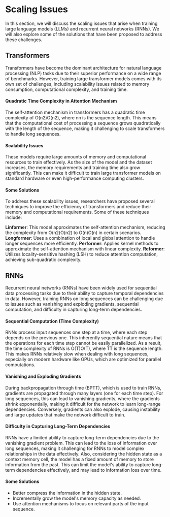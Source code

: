 # Scaling Issues

In this section, we will discuss the scaling issues that arise when training large language models (LLMs) and recurrent neural networks (RNNs). We will also explore some of the solutions that have been proposed to address these challenges.

## Transformers

Transformers have become the dominant architecture for natural language processing (NLP) tasks due to their superior performance on a wide range of benchmarks. However, training large transformer models comes with its own set of challenges, including scalability issues related to memory consumption, computational complexity, and training time.

#### Quadratic Time Complexity in Attention Mechanism

The self-attention mechanism in transformers has a quadratic time complexity of O(n2)O(n2), where nn is the sequence length. This means that the computational cost of processing a sequence grows quadratically with the length of the sequence, making it challenging to scale transformers to handle long sequences.

#### Scalability Issues

These models require large amounts of memory and computational resources to train effectively. As the size of the model and the dataset increases, the memory requirements and training time also grow significantly. This can make it difficult to train large transformer models on standard hardware or even high-performance computing clusters.

#### Some Solutions

To address these scalability issues, researchers have proposed several techniques to improve the efficiency of transformers and reduce their memory and computational requirements. Some of these techniques include:

**Linformer**: This model approximates the self-attention mechanism, reducing the complexity from O(n2)O(n2) to O(n)O(n) in certain scenarios.
**Longformer**: Uses a combination of local and global attention to handle longer sequences more efficiently.
**Performer**: Applies kernel methods to approximate the self-attention mechanism with linear complexity.
**Reformer**: Utilizes locality-sensitive hashing (LSH) to reduce attention computation, achieving sub-quadratic complexity.

## RNNs

Recurrent neural networks (RNNs) have been widely used for sequential data processing tasks due to their ability to capture temporal dependencies in data. However, training RNNs on long sequences can be challenging due to issues such as vanishing and exploding gradients, sequential computation, and difficulty in capturing long-term dependencies.

#### Sequential Computation (Time Complexity)

RNNs process input sequences one step at a time, where each step depends on the previous one. This inherently sequential nature means that the operations for each time step cannot be easily parallelized.
As a result, the time complexity of RNNs is O(T)O(T), where TT is the sequence length. This makes RNNs relatively slow when dealing with long sequences, especially on modern hardware like GPUs, which are optimized for parallel computations.

#### Vanishing and Exploding Gradients

During backpropagation through time (BPTT), which is used to train RNNs, gradients are propagated through many layers (one for each time step).
For long sequences, this can lead to vanishing gradients, where the gradients shrink exponentially, making it difficult for the network to learn long-range dependencies.
Conversely, gradients can also explode, causing instability and large updates that make the network difficult to train.

#### Difficulty in Capturing Long-Term Dependencies

RNNs have a limited ability to capture long-term dependencies due to the vanishing gradient problem. This can lead to the loss of information over long sequences, making it challenging for RNNs to model complex relationships in the data effectively. 
Also, considering the hidden state as a context memory cell, the model has a fixed amount of memory to store information from the past. This can limit the model's ability to capture long-term dependencies effectively, and may lead to information loss over time.

#### Some Solutions

- Better compress the information in the hidden state.
- Incrementally grow the model's memory capacity as needed.
- Use attention mechanisms to focus on relevant parts of the input sequence.